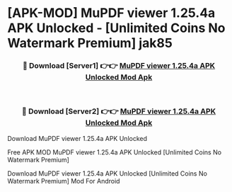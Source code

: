 # [APK-MOD] MuPDF viewer 1.25.4a APK Unlocked - [Unlimited Coins No Watermark Premium] jak85



<div align="center">
<h3>🔴 Download [Server1] 👉👉 <a href="https://momento.my/?title=MuPDF_viewer_1.25.4a_APK_Unlocked">MuPDF viewer 1.25.4a APK Unlocked Mod Apk</a></h3><br>

<h3>🔴 Download [Server2] 👉👉 <a href="https://momento.my/?title=MuPDF_viewer_1.25.4a_APK_Unlocked">MuPDF viewer 1.25.4a APK Unlocked Mod Apk</a></h3>
</div>



Download MuPDF viewer 1.25.4a APK Unlocked 

Free APK MOD MuPDF viewer 1.25.4a APK Unlocked [Unlimited Coins No Watermark Premium]

Download MuPDF viewer 1.25.4a APK Unlocked [Unlimited Coins No Watermark Premium] Mod For Android
